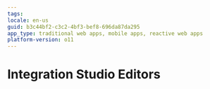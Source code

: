```yaml
---
tags: 
locale: en-us
guid: b3c44bf2-c3c2-4bf3-bef8-696da87da295
app_type: traditional web apps, mobile apps, reactive web apps
platform-version: o11
---
```


# Integration Studio Editors

